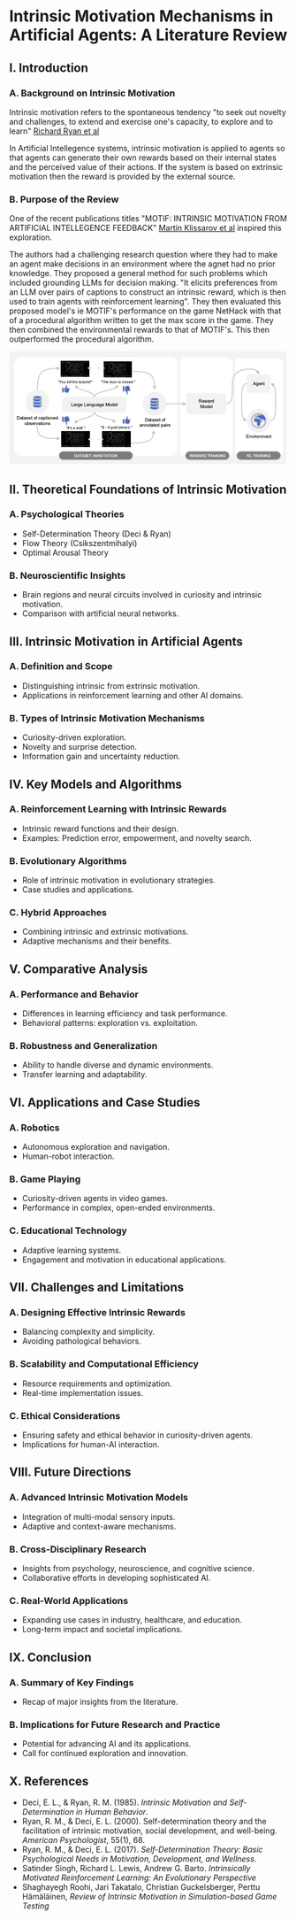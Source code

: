# Intrinsic Motivation Mechanisms in Artificial Agents: A Literature Review

## I. Introduction
### A. Background on Intrinsic Motivation

Intrinsic motivation refers to the spontaneous tendency "to seek out novelty and challenges, to extend and exercise one's capacity, to explore and to learn" [Richard Ryan et al](https://www.ncbi.nlm.nih.gov/pmc/articles/PMC5364176/#:~:text=Intrinsic%20motivation%20refers%20to%20the,70)

In Artificial Intellegence systems, intrinsic motivation is applied to agents so that agents can generate their own rewards based on their internal states and the perceived value of their actions. If the system is based on extrinsic motivation then the reward is provided by the external source. 

### B. Purpose of the Review

One of the recent publications titles "MOTIF: INTRINSIC MOTIVATION FROM ARTIFICIAL INTELLEGENCE FEEDBACK" [Martin Klissarov et al](https://arxiv.org/pdf/2310.00166) inspired this exploration. 

The authors had a challenging research question where they had to make an agent make decisions in an environment where the agnet had no prior knowledge. 
They proposed a general method for such problems which included grounding LLMs for decision making. "It elicits preferences from an LLM over pairs of captions to construct an intrinsic reward, which is then used to train agents with reinforcement learning". They then evaluated this proposed model's ie MOTIF's performance on the game NetHack with that of a procedural algorithm written to get the max score in the game. They then combined the environmental rewards to that of MOTIF's. This then outperformed the procedural algorithm.

![MOTIF](./MOTIF.png "MOTIF")

## II. Theoretical Foundations of Intrinsic Motivation
### A. Psychological Theories
- Self-Determination Theory (Deci & Ryan)
- Flow Theory (Csikszentmihalyi)
- Optimal Arousal Theory

### B. Neuroscientific Insights
- Brain regions and neural circuits involved in curiosity and intrinsic motivation.
- Comparison with artificial neural networks.

## III. Intrinsic Motivation in Artificial Agents
### A. Definition and Scope
- Distinguishing intrinsic from extrinsic motivation.
- Applications in reinforcement learning and other AI domains.

### B. Types of Intrinsic Motivation Mechanisms
- Curiosity-driven exploration.
- Novelty and surprise detection.
- Information gain and uncertainty reduction.

## IV. Key Models and Algorithms
### A. Reinforcement Learning with Intrinsic Rewards
- Intrinsic reward functions and their design.
- Examples: Prediction error, empowerment, and novelty search.

### B. Evolutionary Algorithms
- Role of intrinsic motivation in evolutionary strategies.
- Case studies and applications.

### C. Hybrid Approaches
- Combining intrinsic and extrinsic motivations.
- Adaptive mechanisms and their benefits.

## V. Comparative Analysis
### A. Performance and Behavior
- Differences in learning efficiency and task performance.
- Behavioral patterns: exploration vs. exploitation.

### B. Robustness and Generalization
- Ability to handle diverse and dynamic environments.
- Transfer learning and adaptability.

## VI. Applications and Case Studies
### A. Robotics
- Autonomous exploration and navigation.
- Human-robot interaction.

### B. Game Playing
- Curiosity-driven agents in video games.
- Performance in complex, open-ended environments.

### C. Educational Technology
- Adaptive learning systems.
- Engagement and motivation in educational applications.

## VII. Challenges and Limitations
### A. Designing Effective Intrinsic Rewards
- Balancing complexity and simplicity.
- Avoiding pathological behaviors.

### B. Scalability and Computational Efficiency
- Resource requirements and optimization.
- Real-time implementation issues.

### C. Ethical Considerations
- Ensuring safety and ethical behavior in curiosity-driven agents.
- Implications for human-AI interaction.

## VIII. Future Directions
### A. Advanced Intrinsic Motivation Models
- Integration of multi-modal sensory inputs.
- Adaptive and context-aware mechanisms.

### B. Cross-Disciplinary Research
- Insights from psychology, neuroscience, and cognitive science.
- Collaborative efforts in developing sophisticated AI.

### C. Real-World Applications
- Expanding use cases in industry, healthcare, and education.
- Long-term impact and societal implications.

## IX. Conclusion
### A. Summary of Key Findings
- Recap of major insights from the literature.

### B. Implications for Future Research and Practice
- Potential for advancing AI and its applications.
- Call for continued exploration and innovation.

## X. References

- Deci, E. L., & Ryan, R. M. (1985). *Intrinsic Motivation and Self-Determination in Human Behavior*.
- Ryan, R. M., & Deci, E. L. (2000). Self-determination theory and the facilitation of intrinsic motivation, social development, and well-being. *American Psychologist*, 55(1), 68.
- Ryan, R. M., & Deci, E. L. (2017). *Self-Determination Theory: Basic Psychological Needs in Motivation, Development, and Wellness*.
- Satinder Singh, Richard L. Lewis, Andrew G. Barto. *Intrinsically Motivated Reinforcement Learning: An Evolutionary Perspective*
- Shaghayegh Roohi, Jari Takatalo, Christian Guckelsberger, Perttu Hämäläinen, *Review of Intrinsic Motivation in Simulation-based Game Testing*

